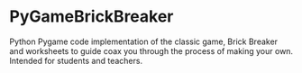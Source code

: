 # PyGameBrickBreaker
Python Pygame code implementation of the classic game, Brick Breaker and worksheets to guide coax you through the process of making your own. Intended for students and teachers. 
